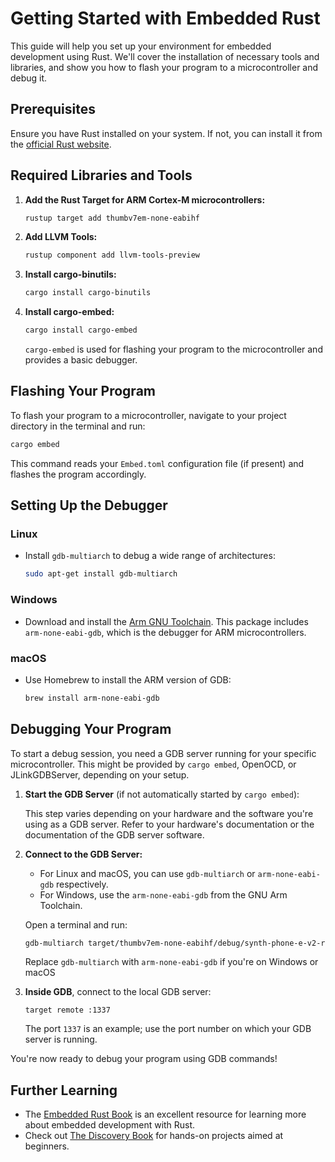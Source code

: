 # Getting Started with Embedded Rust

This guide will help you set up your environment for embedded development using Rust. We'll cover the installation of necessary tools and libraries, and show you how to flash your program to a microcontroller and debug it.

## Prerequisites

Ensure you have Rust installed on your system. If not, you can install it from the [official Rust website](https://www.rust-lang.org/tools/install).

## Required Libraries and Tools

1. **Add the Rust Target for ARM Cortex-M microcontrollers:**

   ```sh
   rustup target add thumbv7em-none-eabihf
   ```

2. **Add LLVM Tools:**

   ```sh
   rustup component add llvm-tools-preview
   ```

3. **Install cargo-binutils:**

   ```sh
   cargo install cargo-binutils
   ```

4. **Install cargo-embed:**

   ```sh
   cargo install cargo-embed
   ```

   `cargo-embed` is used for flashing your program to the microcontroller and provides a basic debugger.

## Flashing Your Program

To flash your program to a microcontroller, navigate to your project directory in the terminal and run:

```sh
cargo embed
```

This command reads your `Embed.toml` configuration file (if present) and flashes the program accordingly.

## Setting Up the Debugger

### Linux

- Install `gdb-multiarch` to debug a wide range of architectures:

  ```sh
  sudo apt-get install gdb-multiarch
  ```

### Windows

- Download and install the [Arm GNU Toolchain](https://developer.arm.com/downloads/-/arm-gnu-toolchain-downloads). This package includes `arm-none-eabi-gdb`, which is the debugger for ARM microcontrollers.

### macOS

- Use Homebrew to install the ARM version of GDB:

  ```sh
  brew install arm-none-eabi-gdb
  ```

## Debugging Your Program

To start a debug session, you need a GDB server running for your specific microcontroller. This might be provided by `cargo embed`, OpenOCD, or JLinkGDBServer, depending on your setup.

1. **Start the GDB Server** (if not automatically started by `cargo embed`):

   This step varies depending on your hardware and the software you're using as a GDB server. Refer to your hardware's documentation or the documentation of the GDB server software.

2. **Connect to the GDB Server:**

   - For Linux and macOS, you can use `gdb-multiarch` or `arm-none-eabi-gdb` respectively.
   - For Windows, use the `arm-none-eabi-gdb` from the GNU Arm Toolchain.

   Open a terminal and run:

   ```sh
   gdb-multiarch target/thumbv7em-none-eabihf/debug/synth-phone-e-v2-rust
   ```

   Replace `gdb-multiarch` with `arm-none-eabi-gdb` if you're on Windows or macOS


3. **Inside GDB**, connect to the local GDB server:

   ```gdb
   target remote :1337
   ```

   The port `1337` is an example; use the port number on which your GDB server is running.

You're now ready to debug your program using GDB commands!

## Further Learning

- The [Embedded Rust Book](https://docs.rust-embedded.org/book/) is an excellent resource for learning more about embedded development with Rust.
- Check out [The Discovery Book](https://docs.rust-embedded.org/discovery/) for hands-on projects aimed at beginners.

